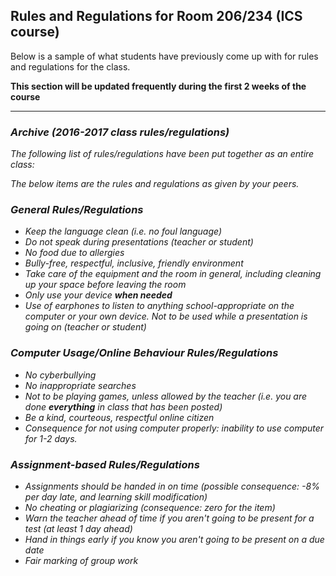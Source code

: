 ## Rules and Regulations for Room 206/234 (ICS course)
Below is a sample of what students have previously come up with for rules and regulations for the class.

**This section will be updated frequently during the first 2 weeks of the course**

<hr>

### _Archive (2016-2017 class rules/regulations)_

_The following list of rules/regulations have been put together as an entire class:_

_The below items are the rules and regulations as given by your peers._

### _General Rules/Regulations_
* _Keep the language clean (i.e. no foul language)_
* _Do not speak during presentations (teacher or student)_
* _No food due to allergies_
* _Bully-free, respectful, inclusive, friendly environment_
* _Take care of the equipment and the room in general, including cleaning up your space before leaving the room_
* _Only use your device **when needed**_
* _Use of earphones to listen to anything school-appropriate on the computer or your own device.  Not to be used while a presentation is going on (teacher or student)_

### _Computer Usage/Online Behaviour Rules/Regulations_
* _No cyberbullying_
* _No inappropriate searches_
* _Not to be playing games, unless allowed by the teacher (i.e. you are done **everything** in class that has been posted)_
* _Be a kind, courteous, respectful online citizen_
* _Consequence for not using computer properly: inability to use computer for 1-2 days._

### _Assignment-based Rules/Regulations_
* _Assignments should be handed in on time (possible consequence: -8% per day late, and learning skill modification)_
* _No cheating or plagiarizing (consequence: zero for the item)_
* _Warn the teacher ahead of time if you aren't going to be present for a test (at least 1 day ahead)_
* _Hand in things early if you know you aren't going to be present on a due date_
* _Fair marking of group work_